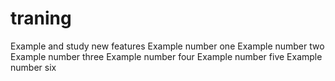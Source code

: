 # traning
Example and study new features
Example number one
Example number two
Example number three
Example number four 
Example number five
Example number six
